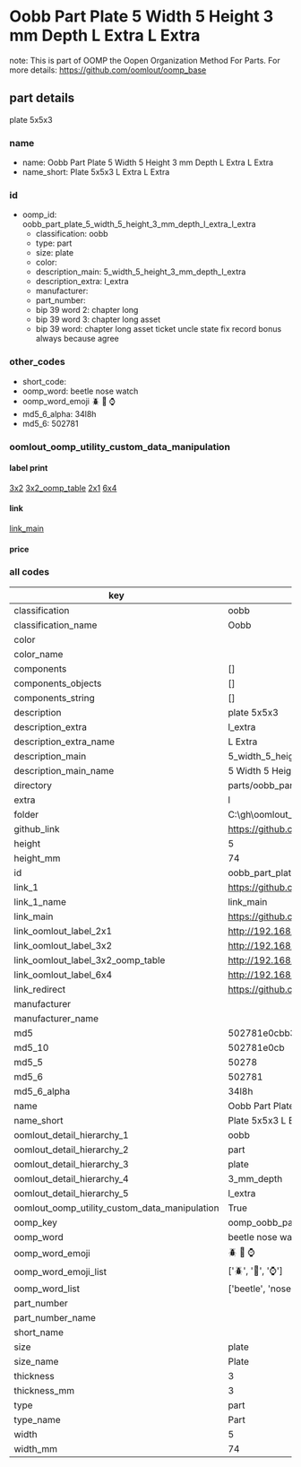 # Oobb Part Plate 5 Width 5 Height 3 mm Depth L Extra L Extra  

note: This is part of OOMP the Oopen Organization Method For Parts. For more details: https://github.com/oomlout/oomp_base

##  part details
  



plate 5x5x3



### name
* name: Oobb Part Plate 5 Width 5 Height 3 mm Depth L Extra L Extra
* name_short: Plate 5x5x3 L Extra L Extra
### id
* oomp_id: oobb_part_plate_5_width_5_height_3_mm_depth_l_extra_l_extra
  * classification: oobb
  * type: part
  * size: plate
  * color: 
  * description_main: 5_width_5_height_3_mm_depth_l_extra
  * description_extra: l_extra
  * manufacturer: 
  * part_number: 
  * bip 39 word 2: chapter long
  * bip 39 word 3: chapter long asset
  * bip 39 word: chapter long asset ticket uncle state fix record bonus always because agree

### other_codes
* short_code: 
* oomp_word: beetle nose watch
* oomp_word_emoji :beetle: :nose: :watch:
* md5_6_alpha: 34l8h
* md5_6: 502781






### oomlout_oomp_utility_custom_data_manipulation
#### label print
[3x2](http://192.168.1.245:1112/?label=oomp%2034l8h)
[3x2_oomp_table](http://192.168.1.108:1112/?label=oomp%2034l8h)
[2x1](http://192.168.1.242:1112/?label=oomp%2034l8h)
[6x4](http://192.168.1.55:1112/?label=oomp%2034l8h)    

#### link

[link_main](https://github.com/oomlout/oomlout_oobb_version_4_generated_parts/tree/main/navigation_oomp/oobb/part/plate/5_width_5_height_3_mm_depth_l_extra/l_extra/part)                              

#### price







### all codes 
| key | value |  
| --- | --- |  
| classification | oobb |  
| classification_name | Oobb |  
| color |  |  
| color_name |  |  
| components | [] |  
| components_objects | [] |  
| components_string | [] |  
| description | plate 5x5x3 |  
| description_extra | l_extra |  
| description_extra_name | L Extra |  
| description_main | 5_width_5_height_3_mm_depth_l_extra |  
| description_main_name | 5 Width 5 Height 3 mm Depth L Extra |  
| directory | parts/oobb_part_plate_5_width_5_height_3_mm_depth_l_extra_l_extra |  
| extra | l |  
| folder | C:\gh\oomlout_oobb_version_4_generated_parts\parts\oobb_part_plate_5_width_5_height_3_mm_depth_l_extra_l_extra |  
| github_link | https://github.com/oomlout/oomlout_oomp_part_src/tree/main/parts/oobb_part_plate_5_width_5_height_3_mm_depth_l_extra_l_extra |  
| height | 5 |  
| height_mm | 74 |  
| id | oobb_part_plate_5_width_5_height_3_mm_depth_l_extra_l_extra |  
| link_1 | https://github.com/oomlout/oomlout_oobb_version_4_generated_parts/tree/main/navigation_oomp/oobb/part/plate/5_width_5_height_3_mm_depth_l_extra/l_extra/part |  
| link_1_name | link_main |  
| link_main | https://github.com/oomlout/oomlout_oobb_version_4_generated_parts/tree/main/navigation_oomp/oobb/part/plate/5_width_5_height_3_mm_depth_l_extra/l_extra/part |  
| link_oomlout_label_2x1 | http://192.168.1.242:1112/?label=oomp%2034l8h |  
| link_oomlout_label_3x2 | http://192.168.1.245:1112/?label=oomp%2034l8h |  
| link_oomlout_label_3x2_oomp_table | http://192.168.1.108:1112/?label=oomp%2034l8h |  
| link_oomlout_label_6x4 | http://192.168.1.55:1112/?label=oomp%2034l8h |  
| link_redirect | https://github.com/oomlout/oomlout_oobb_version_4_generated_parts/tree/main/parts/_plate_05_05_03_ex_l |  
| manufacturer |  |  
| manufacturer_name |  |  
| md5 | 502781e0cbb3cb0353764e1a1b60f133 |  
| md5_10 | 502781e0cb |  
| md5_5 | 50278 |  
| md5_6 | 502781 |  
| md5_6_alpha | 34l8h |  
| name | Oobb Part Plate 5 Width 5 Height 3 mm Depth L Extra L Extra |  
| name_short | Plate 5x5x3 L Extra L Extra |  
| oomlout_detail_hierarchy_1 | oobb |  
| oomlout_detail_hierarchy_2 | part |  
| oomlout_detail_hierarchy_3 | plate |  
| oomlout_detail_hierarchy_4 | 3_mm_depth |  
| oomlout_detail_hierarchy_5 | l_extra |  
| oomlout_oomp_utility_custom_data_manipulation | True |  
| oomp_key | oomp_oobb_part_plate_5_width_5_height_3_mm_depth_l_extra_l_extra |  
| oomp_word | beetle nose watch |  
| oomp_word_emoji | :beetle: :nose: :watch: |  
| oomp_word_emoji_list | [':beetle:', ':nose:', ':watch:'] |  
| oomp_word_list | ['beetle', 'nose', 'watch'] |  
| part_number |  |  
| part_number_name |  |  
| short_name |  |  
| size | plate |  
| size_name | Plate |  
| thickness | 3 |  
| thickness_mm | 3 |  
| type | part |  
| type_name | Part |  
| width | 5 |  
| width_mm | 74 |  
